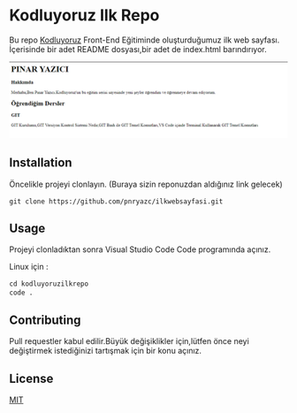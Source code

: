 # Kodluyoruz Ilk Repo
Bu repo [Kodluyoruz](https://www.kodluyoruz.org/) Front-End Eğitiminde oluşturduğumuz ilk web sayfası. İçerisinde bir adet README dosyası,bir adet de index.html barındırıyor.

![Image](https://github.com/pnryazc/ilkwebsayfasi/blob/main/ilkwebsayfasi.PNG)


## Installation
Öncelikle projeyi clonlayın. (Buraya sizin reponuzdan aldığınız link gelecek)

```
git clone https://github.com/pnryazc/ilkwebsayfasi.git
```

## Usage
Projeyi clonladıktan sonra Visual Studio Code  Code programında açınız.

Linux için :

```
cd kodluyoruzilkrepo
code .
```

## Contributing
Pull requestler kabul edilir.Büyük değişiklikler için,lütfen önce neyi değiştirmek istediğinizi tartışmak için bir konu açınız.

## License
[MIT](https://choosealicense.com/licenses/mit/)







